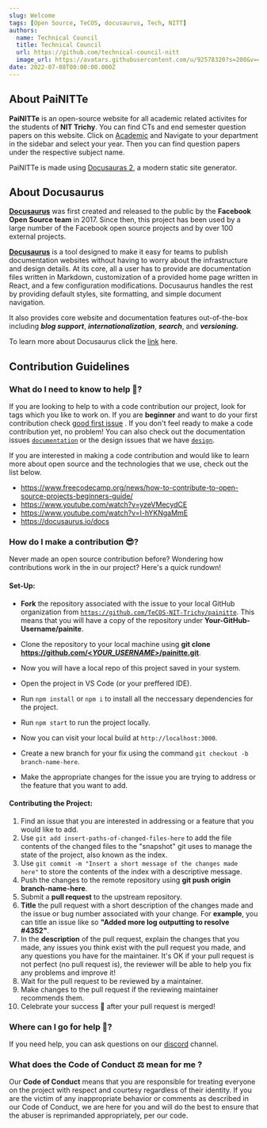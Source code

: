 ```yaml
---
slug: Welcome
tags: [Open Source, TeCOS, docusaurus, Tech, NITT]
authors:
  name: Technical Council
  title: Technical Council
  url: https://github.com/technical-council-nitt
  image_url: https://avatars.githubusercontent.com/u/92578320?s=200&v=4
date: 2022-07-08T00:00:00.000Z
---
```


<!-- [Docusaurus blogging features](https://docusaurus.io/docs/blog) are powered by the [blog plugin](https://docusaurus.io/docs/api/plugins/@docusaurus/plugin-content-blog). -->

## About PaiNITTe

**PaiNITTe** is an open-source website for all academic related activites for the students of **NIT Trichy**. You can find CTs and end semester question papers on this website. Click on [Academic](http://localhost:3000/docs/intro) and Navigate to your department in the sidebar and select your year. Then you can find question papers under the respective subject name.

PaiNITTe is made using [Docusauras 2,](https://docusaurus.io/) a modern static site generator.

## About Docusaurus

**[Docusaurus](https://docusaurus.io/)** was first created and released to the public by the **Facebook Open Source team** in 2017. Since then, this project has been used by a large number of the Facebook open source projects and by over 100 external projects.

**[Docusaurus](https://docusaurus.io/)** is a tool designed to make it easy for teams to publish documentation websites without having to worry about the infrastructure and design details. At its core, all a user has to provide are documentation files written in Markdown, customization of a provided home page written in React, and a few configuration modifications. Docusaurus handles the rest by providing default styles, site formatting, and simple document navigation.

It also provides core website and documentation features out-of-the-box including **_blog support_**, **_internationalization_**, **_search_**, and **_versioning._**

To learn more about Docusaurus click the [link](https://docusaurus.io/blog/2017/12/14/introducing-docusaurus) here.

## Contribution Guidelines

### What do I need to know to help 🤔?

If you are looking to help to with a code contribution our project, look for tags which you like to work on. If you are **beginner** and want to do your first contribution check [good first issue](https://github.com/TeCOS-NIT-Trichy/painitte/labels/good%20first%20issue) . If you don't feel ready to make a code contribution yet, no problem! You can also check out the documentation issues [`documentation`](https://github.com/TeCOS-NIT-Trichy/painitte/labels/documentation) or the design issues that we have [`design`](https://github.com/TeCOS-NIT-Trichy/painitte/labels/design).

If you are interested in making a code contribution and would like to learn more about open source and the technologies that we use, check out the list below.

- https://www.freecodecamp.org/news/how-to-contribute-to-open-source-projects-beginners-guide/
- https://www.youtube.com/watch?v=yzeVMecydCE
- https://www.youtube.com/watch?v=I-hYKNgaMmE
- https://docusaurus.io/docs

### How do I make a contribution 😎?

Never made an open source contribution before? Wondering how contributions work in the in our project? Here's a quick rundown!

#### Set-Up:

- **Fork** the repository associated with the issue to your local GitHub organization from [`https://github.com/TeCOS-NIT-Trichy/painitte`](https://github.com/TeCOS-NIT-Trichy/painitte). This means that you will have a copy of the repository under **Your-GitHub-Username/painite**.

- Clone the repository to your local machine using **git clone [https://github.com/<_YOUR_USERNAME_>/painitte.git](https://github.com/github-username/repository-name.git)**.
- Now you will have a local repo of this project saved in your system.
- Open the project in VS Code (or your preffered IDE).
- Run `npm install` or `npm i` to install all the neccessary dependencies for the project.
- Run `npm start` to run the project locally.
- Now you can visit your local build at `http://localhost:3000`.
- Create a new branch for your fix using the command `git checkout -b branch-name-here`.
- Make the appropriate changes for the issue you are trying to address or the feature that you want to add.

#### Contributing the Project:

1. Find an issue that you are interested in addressing or a feature that you would like to add.
2. Use `git add insert-paths-of-changed-files-here` to add the file contents of the changed files to the "snapshot" git uses to manage the state of the project, also known as the index.
3. Use `git commit -m "Insert a short message of the changes made here"` to store the contents of the index with a descriptive message.
4. Push the changes to the remote repository using **git push origin branch-name-here**.
5. Submit a **pull request** to the upstream repository.
6. **Title** the pull request with a short description of the changes made and the issue or bug number associated with your change. For **example**, you can title an issue like so **"Added more log outputting to resolve #4352"**.
7. In the **description** of the pull request, explain the changes that you made, any issues you think exist with the pull request you made, and any questions you have for the maintainer. It's OK if your pull request is not perfect (no pull request is), the reviewer will be able to help you fix any problems and improve it!
8. Wait for the pull request to be reviewed by a maintainer.
9. Make changes to the pull request if the reviewing maintainer recommends them.
10. Celebrate your success 🥳 after your pull request is merged!

### Where can I go for help 🤨?

If you need help, you can ask questions on our [discord](https://dicord.com) channel.

### What does the Code of Conduct ⚖️ mean for me ?

Our **Code of Conduct** means that you are responsible for treating everyone on the project with respect and courtesy regardless of their identity. If you are the victim of any inappropriate behavior or comments as described in our Code of Conduct, we are here for you and will do the best to ensure that the abuser is reprimanded appropriately, per our code.
